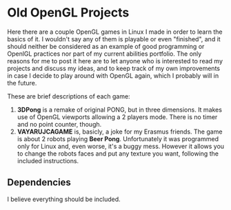# Old OpenGL Projects
Here there are a couple OpenGL games in Linux I made in order to learn the basics of it. I wouldn't say any of them is playable or even "finished", and it should neither be considered as an example of good programming or OpenlGL practices nor part of my current abilities portfolio. The only reasons for me to post it here are to let anyone who is interested to read my projects and discuss my ideas, and to keep track of my own improvements in case I decide to play around with OpenGL again, which I probably will in the future.

These are brief descriptions of each game:
1. **3DPong** is a remake of original PONG, but in three dimensions. It makes use of OpenGL viewports allowing a 2 players mode. There is no timer and no point counter, though.
2. **VAYARUJCAGAME** is, basicly, a joke for my Erasmus friends. The game is about 2 robots playing **Beer Pong**. Unfortunately it was programmed only for Linux and, even worse, it's a buggy mess. However it allows you to change the robots faces and put any texture you want, following the included instructions.

## Dependencies
I believe everything should be included.

